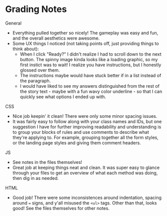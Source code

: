 # Grading Notes

General
- Everything pulled together so nicely! The gameplay was easy and fun, and the overall aesthetics were awesome.
- Some UX things I noticed (not taking points off, just providing things to think about):
    - When I click "Ready?" I didn't realize I had to scroll down to the next button. The spinny image kinda looks like a loading graphic, so my first instict was to wait! I realize you have instructions, but I honestly glossed over them.
    - The instructions maybe would have stuck better if in a list instead of the paragraph.
    - I would have liked to see my answers distinguished from the rest of the story text - maybe with a fun wavy color underline - so that I can quickly see what options I ended up with.

CSS
- Nice job keepin' it clean! There were only some minor spacing issues.
- It was fairly easy to follow along with your class names and IDs, but one suggestion I have for further improving readability and understanding is to group your blocks of rules and use comments to describe what they're applying to. For example, grouping together all the form styles, or the landing page styles and giving them comment headers.

JS
- See notes in the files themselves!
- Great job at keeping things neat and clean. It was super easy to glance through your files to get an overview of what each method was doing, then dig in as needed.

HTML
- Good job! There were some inconsistences around indentation, spacing around `=` signs, and y'all misused the `<ul>` tags. Other than that, looks good! See the files themselves for other notes.